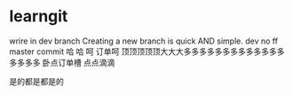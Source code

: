 # learngit
wrire in dev branch
Creating a new branch is quick AND simple.
dev no ff
master    commit
哈    哈
呵  订单呵
顶顶顶顶顶大大大多多多多多多多多多多多多多多多多多 
卧点订单槽
点点滴滴

是的都是都是的